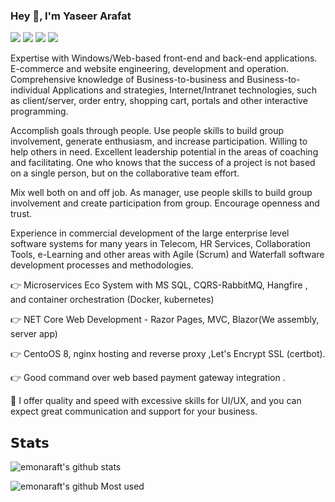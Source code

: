 ### Hey 👋, I'm Yaseer Arafat
[![](https://vistr.dev/badge?repo=emonarafat.emonarafat&corners=square)](https://github.com/emonarafat/emonarafat)
[![](https://img.shields.io/badge/-Yaseer%20Arafat-blue?style=flat-square&logo=Linkedin&logoColor=white&link=https://www.linkedin.com/in/yaseerarafat/)](https://www.linkedin.com/in/yaseerarafat/)
[![](https://img.shields.io/badge/-Yaseer%20Arafat-blue?style=flat-square&logo=facebook&logoColor=ffffff)](https://www.facebook.com/emon.arafat/)
[![](https://img.shields.io/badge/-Yaseer%20Arafat-black?style=flat-square&logo=upwork&logoColor=37A000)](https://www.upwork.com/o/profiles/users/~019243c0d9b337e319/)


Expertise with Windows/Web-based front-end and back-end applications. E-commerce and website engineering,
development and operation. Comprehensive knowledge of Business-to-business and Business-to-individual
Applications and strategies, Internet/Intranet technologies, such as client/server, order entry, shopping cart,
portals and other interactive programming.

Accomplish goals through people. Use people skills to build group involvement, generate enthusiasm, and
increase participation. Willing to help others in need. Excellent leadership potential in the areas of coaching and
facilitating. One who knows that the success of a project is not based on a single person, but on the collaborative
team effort.

Mix well both on and off job. As manager, use people skills to build group involvement and create participation
from group. Encourage openness and trust.

Experience in commercial development of the large enterprise level software systems for many years in Telecom,
HR Services, Collaboration Tools, e-Learning and other areas with Agile (Scrum) and Waterfall software
development processes and methodologies.

👉 Microservices Eco System with MS SQL, CQRS-RabbitMQ, Hangfire , and container orchestration (Docker, kubernetes)

👉 NET Core Web Development - Razor Pages, MVC, Blazor(We assembly, server app)

👉 CentoOS 8, nginx hosting and reverse proxy ,Let's Encrypt SSL (certbot).

👉 Good command over web based payment gateway integration .

🎯 I offer quality and speed with excessive skills for UI/UX, and you can expect great communication and support for your business.

## 𝗦𝘁𝗮𝘁𝘀

![emonaraft's github stats](https://github-readme-stats.vercel.app/api?username=emonarafat&show_icons=true&theme=dracula)

![emonaraft's github Most used](https://github-readme-stats.vercel.app/api/top-langs/?username=emonarafat&show_icons=true&theme=dracula)
